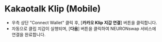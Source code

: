 # Kakaotalk Klip (Mobile)

* 우측 상단 "Connect Wallet" 클릭 후, \[**카카오 Klip 지갑 연결**] 버튼을 클릭합니다.&#x20;
* 자동으로 클립 지갑이 실행되며,  \[**다음**] 버튼을 클릭하여 NEURONswap 서비스에 연결을 완료합니다.&#x20;
